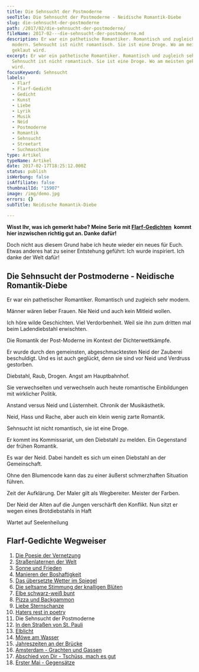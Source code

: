 ```yaml
---
title: Die Sehnsucht der Postmoderne
seoTitle: Die Sehnsucht der Postmoderne - Neidische Romantik-Diebe
slug: die-sehnsucht-der-postmoderne
path: /2017/02/die-sehnsucht-der-postmoderne/
fileName: 2017-02---die-sehnsucht-der-postmoderne.md
description: Er war ein pathetische Romantiker. Romantisch und zugleich sehr
  modern. Sehnsucht ist nicht romantisch. Sie ist eine Droge. Wo am meisten
  geklaut wird.
excerpt: Er war ein pathetische Romantiker. Romantisch und zugleich sehr modern.
  Sehnsucht ist nicht romantisch. Sie ist eine Droge. Wo am meisten geklaut
  wird.
focusKeyword: Sehnsucht
labels:
  - Flarf
  - Flarf-Gedicht
  - Gedicht
  - Kunst
  - Liebe
  - Lyrik
  - Musik
  - Neid
  - Postmoderne
  - Romantik
  - Sehnsucht
  - Streetart
  - Suchmaschine
type: Artikel
typeName: Artikel
date: 2017-02-17T18:25:12.000Z
status: publish
isWerbung: false
isAffiliate: false
thumbnailId: "15907"
image: /img/demo.jpg
errors: {}
subTitle: Neidische Romantik-Diebe
  
---
```


**Wisst Ihr, was ich gemerkt habe? Meine Serie mit [Flarf-Gedichten](/?s=Flarf)
 kommt hier inzwischen richtig gut an. Danke dafür!**

Doch nicht aus diesem Grund habe ich heute wieder ein neues für Euch. Etwas
anderes hat zu seiner Entstehung geführt: Ich wurde inspiriert. Ich danke der
Welt dafür!

## Die Sehnsucht der Postmoderne - Neidische Romantik-Diebe

Er war ein pathetischer Romantiker. Romantisch und zugleich sehr modern.

Männer wären lieber Frauen. Nie Neid und auch kein Mitleid wollen.

Ich höre wilde Geschichten. Viel Verdorbenheit. Weil sie ihn zum dritten mal
beim Ladendiebstahl erwischten.

Die Romantik der Post-Moderne im Kontext der Dichterwettkämpfe.

Er wurde durch den gemeinsten, abgeschmacktesten Neid der Zauberei beschuldigt.
Und es ist auch geglückt, denn sie sind vor Neid und Verdruss gestorben.

Diebstahl, Raub, Drogen. Angst am Hauptbahnhof.

Sie verwechselten und verwechseln auch heute romantische Einbildungen mit
wirklicher Politik.

Anstand versus Neid und Lüsternheit. Chronik der Musikästhetik.

Neid, Hass und Rache, aber auch ein klein wenig zarte Romantik.

Sehnsucht ist nicht romantisch, sie ist eine Droge.

Er kommt ins Kommissariat, um den Diebstahl zu melden. Ein Gegenstand der frühen
Romantik.

Es war der Neid. Dabei handelt es sich um einen Diebstahl an der Gemeinschaft.

Ohne den Blumencode kann das zu einer äußerst schmerzhaften Situation führen.

Zeit der Aufklärung. Der Maler gilt als Wegbereiter. Meister der Farben.

Der Neid der Alten auf die Jungen verschärft den Konflikt. Nun sitzt er wegen
eines Brotdiebstahls in Haft

Wartet auf Seelenheilung

## Flarf-Gedichte Wegweiser

1.  [Die Poesie der Vernetzung](/2016/03/flarf-inspiration-aus-dem-internet-die-poesie-der-vernetzung/)
1.  [Straßenlaternen der Welt](/2016/03/strassenlaternen-der-welt-eine-romantische-bildergalerie/)
1.  [Sonne und Frieden](/2016/03/sonne-und-frieden/)
1.  [Manieren der Boshaftigkeit](/2016/04/manieren-der-boshaftigkeit/)
1.  [Das übersetzte Wetter im Spiegel](/2016/05/das-uebersetzte-wetter-im-spiegel/)
1.  [Die seltsame Stimmung der knalligen Blüten](/2016/10/die-seltsame-stimmung-der-knalligen-blueten/)
1.  [Elbe schwarz-weiß bunt](/2017/01/elbe-schwarz-weiss-bunt-bildergalerie-mit-flarfgedicht/)
1.  [Pizza und Backgammon](/2017/01/drei-koenige/)
1.  [Liebe Sternschanze](/2017/01/liebe-sternschanze/)
1.  [Haters rest in poetry](/2017/02/haters-rest-in-poetry/)
1.  Die Sehnsucht der Postmoderne
1.  [In den Straßen von St. Pauli](/2017/02/dauerregen-stpauli/)
1.  [Elblicht](/2018/01/elblicht-flarfgedicht-zum-jahresanfang/)
1.  [Möwe am Wasser](/2018/01/moewe-am-wasser/)
1.  [Jahreszeiten an der Brücke](/2018/02/ein-fleet-im-verlauf-der-jahreszeiten/)
1.  [Amsterdam - Grachten und Gassen](/2018/03/amsterdam/)
1.  [Abschied von Dir - Tschüss, mach es gut](/2018/04/abschied-von-dir/)
1.  [Erster Mai - Gegensätze](/2018/05/erster-mai-gegensaetze/)

  
